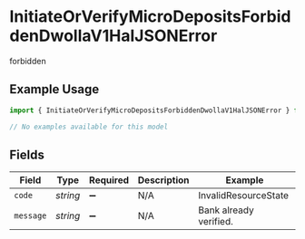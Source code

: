 # InitiateOrVerifyMicroDepositsForbiddenDwollaV1HalJSONError

forbidden

## Example Usage

```typescript
import { InitiateOrVerifyMicroDepositsForbiddenDwollaV1HalJSONError } from "dwolla-typescript/models/errors";

// No examples available for this model
```

## Fields

| Field                  | Type                   | Required               | Description            | Example                |
| ---------------------- | ---------------------- | ---------------------- | ---------------------- | ---------------------- |
| `code`                 | *string*               | :heavy_minus_sign:     | N/A                    | InvalidResourceState   |
| `message`              | *string*               | :heavy_minus_sign:     | N/A                    | Bank already verified. |